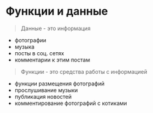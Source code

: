 # Функции и данные

> Данные - это информация
* фотографии
* музыка
* посты в соц. сетях
* комментарии к этим постам

> Функции - это средства работы с информацией
* функции размещения фотографий
* прослушивание музыки
* публикация новостей
* комментирование фотографий с котиками
